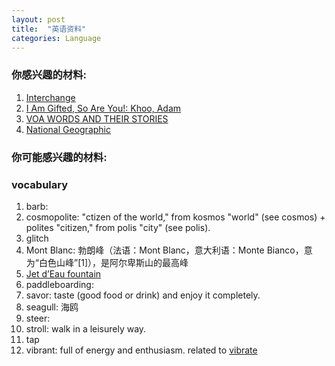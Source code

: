 ```yaml
---
layout: post
title:  "英语资料"
categories: Language 
---
```


### 你感兴趣的材料:

1. [Interchange][interchange]
1. [I Am Gifted, So Are You!: Khoo, Adam][gifted]
1. [VOA WORDS AND THEIR STORIES][words]
1. [National Geographic][NatGeo]

### 你可能感兴趣的材料:

[interchange]: https://www.cambridge.org/us/cambridgeenglish/catalog/adult-courses/interchange-5th-edition
[gifted]: https://www.amazon.com/Am-Gifted-So-Are-You/dp/9812324275
[words]: https://learningenglish.voanews.com/z/987
[NatGeo]: https://www.youtube.com/user/nationalgeographic

### vocabulary

1. barb:
1. cosmopolite: "ctizen of the world," from kosmos "world" (see cosmos) + polites "citizen," from polis "city" (see polis).
1. glitch
1. Mont Blanc: 勃朗峰（法语：Mont Blanc，意大利语：Monte Bianco，意为“白色山峰”[1]），是阿尔卑斯山的最高峰
1. [Jet d’Eau fountain][Jet d'Eau]
1. paddleboarding:
1. savor: taste (good food or drink) and enjoy it completely.
1. seagull: 海鸥
1. steer: 
1. stroll: walk in a leisurely way.
1. tap
1. vibrant: full of energy and enthusiasm. related to [vibrate][vibrant-etymology]

[vibrant-etymology]: https://www.etymonline.com/search?q=vibrant
[Jet d'Eau]: https://en.wikipedia.org/wiki/Jet_d%27Eau
